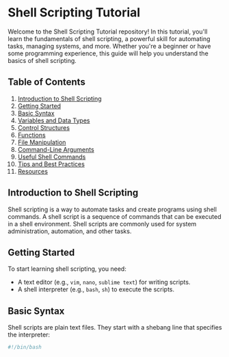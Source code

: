 # Shell Scripting Tutorial

Welcome to the Shell Scripting Tutorial repository! In this tutorial, you'll learn the fundamentals of shell scripting, a powerful skill for automating tasks, managing systems, and more. Whether you're a beginner or have some programming experience, this guide will help you understand the basics of shell scripting.

## Table of Contents

1. [Introduction to Shell Scripting](#introduction-to-shell-scripting)
2. [Getting Started](#getting-started)
3. [Basic Syntax](#basic-syntax)
4. [Variables and Data Types](#variables-and-data-types)
5. [Control Structures](#control-structures)
6. [Functions](#functions)
7. [File Manipulation](#file-manipulation)
8. [Command-Line Arguments](#command-line-arguments)
9. [Useful Shell Commands](#useful-shell-commands)
10. [Tips and Best Practices](#tips-and-best-practices)
11. [Resources](#resources)

## Introduction to Shell Scripting

Shell scripting is a way to automate tasks and create programs using shell commands. A shell script is a sequence of commands that can be executed in a shell environment. Shell scripts are commonly used for system administration, automation, and other tasks.

## Getting Started

To start learning shell scripting, you need:

- A text editor (e.g., `vim`, `nano`, `sublime text`) for writing scripts.
- A shell interpreter (e.g., `bash`, `sh`) to execute the scripts.

## Basic Syntax

Shell scripts are plain text files. They start with a shebang line that specifies the interpreter:

```bash
#!/bin/bash
